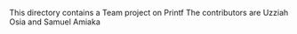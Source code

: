 This directory contains a Team project on Printf
The contributors are
Uzziah Osia and Samuel Amiaka
